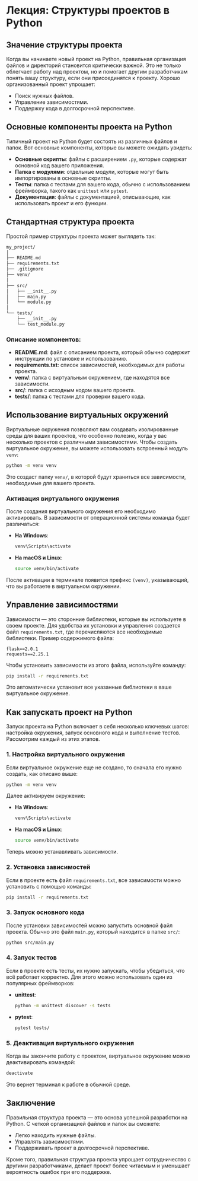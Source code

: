 # Лекция: Структуры проектов в Python

## Значение структуры проекта

Когда вы начинаете новый проект на Python, правильная организация файлов и директорий становится критически важной. Это не только облегчает работу над проектом, но и помогает другим разработчикам понять вашу структуру, если они присоединятся к проекту. Хорошо организованный проект упрощает:

- Поиск нужных файлов.
- Управление зависимостями.
- Поддержку кода в долгосрочной перспективе.

## Основные компоненты проекта на Python

Типичный проект на Python будет состоять из различных файлов и папок. Вот основные компоненты, которые вы можете ожидать увидеть:

- **Основные скрипты**: файлы с расширением `.py`, которые содержат основной код вашего приложения.
- **Папка с модулями**: отдельные модули, которые могут быть импортированы в основные скрипты.
- **Тесты**: папка с тестами для вашего кода, обычно с использованием фреймворка, такого как `unittest` или `pytest`.
- **Документация**: файлы с документацией, описывающие, как использовать проект и его функции.

## Стандартная структура проекта

Простой пример структуры проекта может выглядеть так:

```bash
my_project/
│
├── README.md
├── requirements.txt
├── .gitignore
├── venv/
│
├── src/
│   ├── __init__.py
│   ├── main.py
│   └── module.py
│
└── tests/
    ├── __init__.py
    └── test_module.py
```

### Описание компонентов:

- **README.md**: файл с описанием проекта, который обычно содержит инструкции по установке и использованию.
- **requirements.txt**: список зависимостей, необходимых для работы проекта.
- **venv/**: папка с виртуальным окружением, где находятся все зависимости.
- **src/**: папка с исходным кодом вашего проекта.
- **tests/**: папка с тестами для проверки вашего кода.

## Использование виртуальных окружений

Виртуальные окружения позволяют вам создавать изолированные среды для ваших проектов, что особенно полезно, когда у вас несколько проектов с различными зависимостями. Чтобы создать виртуальное окружение, вы можете использовать встроенный модуль `venv`:

```bash
python -m venv venv
```

Это создаст папку `venv/`, в которой будут храниться все зависимости, необходимые для вашего проекта.

### Активация виртуального окружения

После создания виртуального окружения его необходимо активировать. В зависимости от операционной системы команда будет различаться:

- **На Windows**:
  ```bash
  venv\Scripts\activate
  ```
- **На macOS и Linux**:
  ```bash
  source venv/bin/activate
  ```

После активации в терминале появится префикс `(venv)`, указывающий, что вы работаете в виртуальном окружении.

## Управление зависимостями

Зависимости — это сторонние библиотеки, которые вы используете в своем проекте. Для удобства их установки и управления создается файл `requirements.txt`, где перечисляются все необходимые библиотеки. Пример содержимого файла:

```
flask==2.0.1
requests==2.25.1
```

Чтобы установить зависимости из этого файла, используйте команду:

```bash
pip install -r requirements.txt
```

Это автоматически установит все указанные библиотеки в ваше виртуальное окружение.

## Как запускать проект на Python

Запуск проекта на Python включает в себя несколько ключевых шагов: настройка окружения, запуск основного кода и выполнение тестов. Рассмотрим каждый из этих этапов.

### 1. Настройка виртуального окружения

Если виртуальное окружение еще не создано, то сначала его нужно создать, как описано выше:

```bash
python -m venv venv
```

Далее активируем окружение:

- **На Windows**:
  ```bash
  venv\Scripts\activate
  ```
- **На macOS и Linux**:
  ```bash
  source venv/bin/activate
  ```

Теперь можно устанавливать зависимости.

### 2. Установка зависимостей

Если в проекте есть файл `requirements.txt`, все зависимости можно установить с помощью команды:

```bash
pip install -r requirements.txt
```

### 3. Запуск основного кода

После установки зависимостей можно запустить основной файл проекта. Обычно это файл `main.py`, который находится в папке `src/`:

```bash
python src/main.py
```

### 4. Запуск тестов

Если в проекте есть тесты, их нужно запускать, чтобы убедиться, что всё работает корректно. Для этого можно использовать один из популярных фреймворков:

- **unittest**:
  ```bash
  python -m unittest discover -s tests
  ```
- **pytest**:
  ```bash
  pytest tests/
  ```

### 5. Деактивация виртуального окружения

Когда вы закончите работу с проектом, виртуальное окружение можно деактивировать командой:

```bash
deactivate
```

Это вернет терминал к работе в обычной среде.

## Заключение

Правильная структура проекта — это основа успешной разработки на Python. С четкой организацией файлов и папок вы сможете:

- Легко находить нужные файлы.
- Управлять зависимостями.
- Поддерживать проект в долгосрочной перспективе.

Кроме того, правильная структура проекта упрощает сотрудничество с другими разработчиками, делает проект более читаемым и уменьшает вероятность ошибок при его поддержке.
